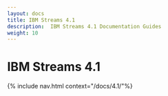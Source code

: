 ```yaml
---
layout: docs
title: IBM Streams 4.1
description:  IBM Streams 4.1 Documentation Guides
weight: 10
---
```


# IBM Streams 4.1    

{% include nav.html context="/docs/4.1/"%}
